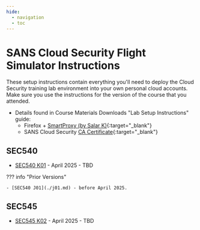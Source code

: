 ```yaml
---
hide:
  - navigation
  - toc
---
```


# SANS Cloud Security Flight Simulator Instructions

These setup instructions contain everything you'll need to deploy the Cloud Security training lab environment into your own personal cloud accounts. Make sure you use the instructions for the version of the course that you attended.

- Details found in Course Materials Downloads "Lab Setup Instructions" guide:
  - Firefox + [SmartProxy (by Salar K)](https://addons.mozilla.org/en-US/firefox/addon/smartproxy/){:target="_blank"}
  - SANS Cloud Security [CA Certificate](https://sec540.com/ca){:target="_blank"}

## SEC540

- [SEC540 K01](./k01.md) - April 2025 - TBD

??? info "Prior Versions"

    - [SEC540 J01](./j01.md) - before April 2025.

## SEC545

- [SEC545 K02](./sec545-k02.md) - April 2025 - TBD
